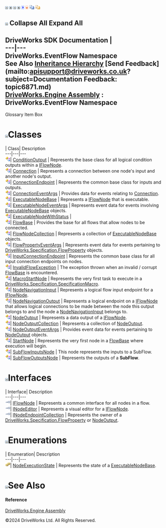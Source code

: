 ![](dotnetimages/collapse.gif) ![](dotnetimages/expand.gif) ![](dotnetimages/collapse.gif) ![](dotnetimages/expand.gif) ![](dotnetimages/drpdown.gif) ![](dotnetimages/drpdown_orange.gif) ![](dotnetimages/copycode.gif) ![](dotnetimages/copycodeHighlight.gif)

![](dotnetimages/collapse.gif) Collapse All Expand All  
---  
DriveWorks SDK Documentation  |   
---|---  
DriveWorks.EventFlow Namespace   
See Also [Inheritance Hierarchy](topic6872.md) [Send Feedback](mailto:apisupport@driveworks.co.uk?subject=Documentation Feedback: topic6871.md)  
[DriveWorks.Engine Assembly](topic2156.md) : DriveWorks.EventFlow Namespace  
---  
  
Glossary Item Box

# ![](dotnetimages/collapse.gif)Classes

| Class| Description  
---|---|---  
![Class](dotnetimages/Class.gif)| [ConditionOutput](topic6901.md) | Represents the base class for all logical condition outputs within a [IFlowNode](topic6873.md).  
![Class](dotnetimages/Class.gif)| [Connection](topic6909.md) | Represents a connection between one node's input and another node's output.  
![Class](dotnetimages/Class.gif)| [ConnectionEndpoint](topic6918.md) | Represents the common base class for inputs and outputs.  
![Class](dotnetimages/Class.gif)| [ConnectionEventArgs](topic6930.md) | Provides data for events relating to [Connection](topic6909.md).  
![Class](dotnetimages/Class.gif)| [ExecutableNodeBase](topic6938.md) | Represents a [IFlowNode](topic6873.md) that is executable.  
![Class](dotnetimages/Class.gif)| [ExecutableNodeEventArgs](topic6983.md) | Represents event data for events involving [ExecutableNodeBase](topic6938.md) objects.  
![Class](dotnetimages/Class.gif)| [ExecutableNodeWithStatus](topic6990.md) |   
![Class](dotnetimages/Class.gif)| [FlowBase](topic6999.md) | Provides the base for all flows that allow nodes to be connected.  
![Class](dotnetimages/Class.gif)| [FlowNodeCollection](topic7011.md) | Represents a collection of [ExecutableNodeBase](topic6938.md) objects.  
![Class](dotnetimages/Class.gif)| [FlowPropertyEventArgs](topic7026.md) | Represents event data for events pertaining to [DriveWorks.Specification.FlowProperty](topic10946.md) objects.  
![Class](dotnetimages/Class.gif)| [InputConnectionEndpoint](topic7033.md) | Represents the common base class for all input connection endpoints on nodes.  
![Class](dotnetimages/Class.gif)| [InvalidFlowException](topic7044.md) | The exception thrown when an invalid / corrupt [FlowBase](topic6999.md) is encountered.  
![Class](dotnetimages/Class.gif)| [MacroStartNode](topic7050.md) | Represents the very first task to execute in a [DriveWorks.Specification.SpecificationMacro](topic11429.md).  
![Class](dotnetimages/Class.gif)| [NodeNavigationInput](topic7058.md) | Represents a logical flow input endpoint for a [IFlowNode](topic6873.md).  
![Class](dotnetimages/Class.gif)| [NodeNavigationOutput](topic7067.md) | Represents a logical endpoint on a [IFlowNode](topic6873.md) that allows logical connections to be made between the node this output belongs to and the node a [NodeNavigationInput](topic7058.md) belongs to.  
![Class](dotnetimages/Class.gif)| [NodeOutput](topic7074.md) | Represents a data output of a [IFlowNode](topic6873.md).  
![Class](dotnetimages/Class.gif)| [NodeOutputCollection](topic7087.md) | Represents a collection of [NodeOutput](topic7074.md).  
![Class](dotnetimages/Class.gif)| [NodeOutputEventArgs](topic7113.md) | Provides event data for events pertaining to [NodeOutput](topic7074.md) objects.  
![Class](dotnetimages/Class.gif)| [StartNode](topic7120.md) | Represents the very first node in a [FlowBase](topic6999.md) where execution will begin.  
![Class](dotnetimages/Class.gif)| [SubFlowInputsNode](topic7136.md) | This node represents the inputs to a SubFlow.  
![Class](dotnetimages/Class.gif)| [SubFlowOutputsNode](topic7143.md) | Represents the outputs of a **SubFlow**.  
  
# ![](dotnetimages/collapse.gif)Interfaces

| Interface| Description  
---|---|---  
![Interface](dotnetimages/Interface.gif)| [IFlowNode](topic6873.md) | Represents a common interface for all nodes in a flow.  
![Interface](dotnetimages/Interface.gif)| [INodeEditor](topic6888.md) | Represents a visual editor for a [IFlowNode](topic6873.md).  
![Interface](dotnetimages/Interface.gif)| [INodeEndpointCollection](topic6894.md) | Represents the owner of a [DriveWorks.Specification.FlowProperty](topic10946.md) or [NodeOutput](topic7074.md).  
  
# ![](dotnetimages/collapse.gif)Enumerations

| Enumeration| Description  
---|---|---  
![Enumeration](dotnetimages/Enumeration.gif)| [NodeExecutionState](topic6900.md) | Represents the state of a [ExecutableNodeBase](topic6938.md).  
  
# ![](dotnetimages/collapse.gif)See Also

#### Reference

[DriveWorks.Engine Assembly](topic2156.md)

©2024 DriveWorks Ltd. All Rights Reserved.
